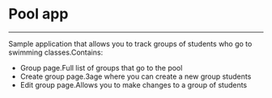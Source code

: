 # Pool app
---
Sample application that allows you to track groups of students who go to swimming classes.Contains:
<ul>
<li>Group page.Full list of groups that go to the pool</li>
<li>Create group page.Зage where you can create a new group students</li>
<li>Edit group page.Allows you to make changes to a group of students</li>
</ul>
